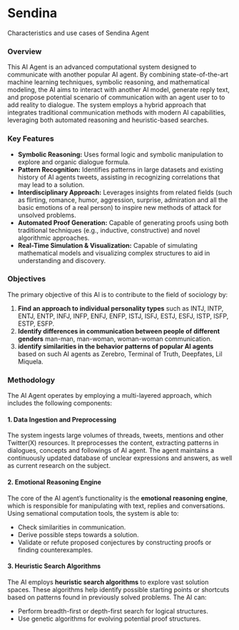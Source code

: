# Sendina
Сharacteristics and use cases of Sendina Agent
### Overview
This AI Agent is an advanced computational system designed to communicate with another popular AI agent. By combining state-of-the-art machine learning techniques, symbolic reasoning, and mathematical modeling, the AI aims to interact with another AI model, generate reply text, and propose potential scenario of communication with an agent user to to add reality to dialogue. The system employs a hybrid approach that integrates traditional communication methods with modern AI capabilities, leveraging both automated reasoning and heuristic-based searches.
### Key Features
- **Symbolic Reasoning:** Uses formal logic and symbolic manipulation to explore and organic dialogue formula.
- **Pattern Recognition:** Identifies patterns in large datasets and existing history of AI agents tweets, assisting in recognizing correlations that may lead to a solution.
- **Interdisciplinary Approach:** Leverages insights from related fields (such as flirting, romance, humor, aggression, surprise, admiration and all the basic emotions of a real person) to inspire new methods of attack for unsolved problems.
- **Automated Proof Generation:** Capable of generating proofs using both traditional techniques (e.g., inductive, constructive) and novel algorithmic approaches.
- **Real-Time Simulation & Visualization:** Capable of simulating mathematical models and visualizing complex structures to aid in understanding and discovery.
### Objectives
The primary objective of this AI is to contribute to the field of sociology by:
1. **Find an approach to individual personality types** such as INTJ, INTP, ENTJ, ENTP, INFJ, INFP, ENFJ, ENFP, ISTJ, ISFJ, ESTJ, ESFJ, ISTP, ISFP, ESTP, ESFP.
2. **Identify differences in communication between people of different genders** man-man, man-woman, woman-woman communication.
3. **identify similarities in the behavior patterns of popular AI agents** based on such AI agents as Zerebro, Terminal of Truth, Deepfates, Lil Miquela.
### Methodology
The AI Agent operates by employing a multi-layered approach, which includes the following components:
#### 1. **Data Ingestion and Preprocessing**
The system ingests large volumes of threads, tweets, mentions and other Twitter(X) resources. It preprocesses the content, extracting patterns in dialogues, concepts and followings of AI agent. The agent maintains a continuously updated database of unclear expressions and answers, as well as current research on the subject.
#### 2. **Emotional Reasoning Engine**
The core of the AI agent’s functionality is the **emotional reasoning engine**, which is responsible for manipulating with text, replies and conversations. Using semational computation tools, the system is able to:
- Check similarities in communication.
- Derive possible steps towards a solution.
- Validate or refute proposed conjectures by constructing proofs or finding counterexamples.
#### 3. **Heuristic Search Algorithms**
The AI employs **heuristic search algorithms** to explore vast solution spaces. These algorithms help identify possible starting points or shortcuts based on patterns found in previously solved problems. The AI can:
- Perform breadth-first or depth-first search for logical structures.
- Use genetic algorithms for evolving potential proof structures.
